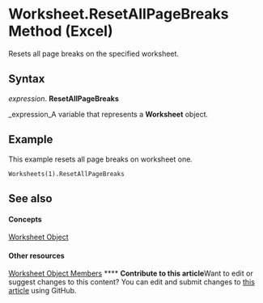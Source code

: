 
# Worksheet.ResetAllPageBreaks Method (Excel)

Resets all page breaks on the specified worksheet.


## Syntax

 _expression_. **ResetAllPageBreaks**

 _expression_A variable that represents a  **Worksheet** object.


## Example

This example resets all page breaks on worksheet one.


```
Worksheets(1).ResetAllPageBreaks
```


## See also


#### Concepts


 [Worksheet Object](182b705e-854a-81cc-a4b0-59b942de55ae.md)
#### Other resources


 [Worksheet Object Members](f8c1afea-1a1c-f5e4-37e3-52c434c8c157.md)
****   **Contribute to this article**Want to edit or suggest changes to this content? You can edit and submit changes to  [this article](https://github.com/jhershey00/VBA_Excel_Test/OpenXMLCon/articles/caebf657-3c5b-e465-43e0-88aa3250ba2a.md) using GitHub.

